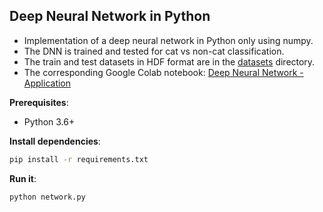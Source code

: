 ## Deep Neural Network in Python

- Implementation of a deep neural network in Python only using numpy. 
- The DNN is trained and tested for cat vs non-cat classification. 
- The train and test datasets in HDF format are in the [datasets](datasets) directory. 
- The corresponding Google Colab notebook: [Deep Neural Network - Application](https://colab.research.google.com/drive/1cXdV6xQboB5zk1MEQRK-zV3UHw7f3wjr#scrollTo=r5119L1ge9NL)

**Prerequisites**:

- Python 3.6+

**Install dependencies**:

```bash
pip install -r requirements.txt
```

**Run it**:

```bash
python network.py
``` 